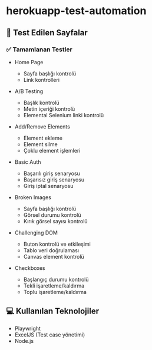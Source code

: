 # herokuapp-test-automation

## 🚀 Test Edilen Sayfalar

### ✅ Tamamlanan Testler
- Home Page
  - Sayfa başlığı kontrolü
  - Link kontrolleri

- A/B Testing
  - Başlık kontrolü
  - Metin içeriği kontrolü
  - Elemental Selenium linki kontrolü

- Add/Remove Elements
  - Element ekleme
  - Element silme
  - Çoklu element işlemleri

- Basic Auth
  - Başarılı giriş senaryosu
  - Başarısız giriş senaryosu
  - Giriş iptal senaryosu

- Broken Images
  - Sayfa başlığı kontrolü
  - Görsel durumu kontrolü
  - Kırık görsel sayısı kontrolü

- Challenging DOM
  - Buton kontrolü ve etkileşimi
  - Tablo veri doğrulaması
  - Canvas element kontrolü

- Checkboxes
  - Başlangıç durumu kontrolü
  - Tekli işaretleme/kaldırma
  - Toplu işaretleme/kaldırma

## 💻 Kullanılan Teknolojiler
- Playwright
- ExcelJS (Test case yönetimi)
- Node.js